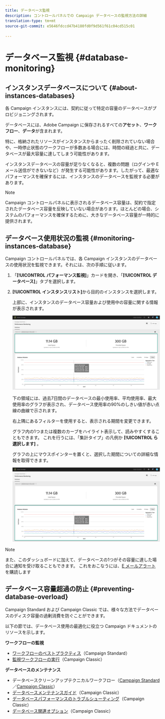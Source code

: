 ```yaml
---
title: データベース監視
description: コントロールパネルでの Campaign データベースの監視方法の詳細
translation-type: tm+mt
source-git-commit: e5646fdccd47b4180fd0f9d561f61c04cd515c01

---
```



# データベース監視 {#database-monitoring}


## インスタンスデータベースについて {#about-instances-databases}

各 Campaign インスタンスには、契約に従って特定の容量のデータベースがプロビジョニングされます。

データベースには、Adobe Campaign に保存されるすべての&#x200B;**アセット**、**ワークフロー**、**データ**&#x200B;が含まれます。

特に、格納されたリソースがインスタンスからまったく削除されていない場合や、一時停止状態のワークフローが多数ある場合には、時間の経過と共に、データベースが最大容量に達してしまう可能性があります。

インスタンスデータベースの容量が足りなくなると、複数の問題（ログインや E メール送信ができないなど）が発生する可能性があります。したがって、最適なパフォーマンスを確保するには、インスタンスのデータベースを監視する必要があります。

>[!NOTE]
>
>Campaign コントロールパネルに表示されるデータベース容量は、契約で指定されたデータベース容量を反映していない場合があります。ほとんどの場合、システムのパフォーマンスを確保するために、大きなデータベース容量が一時的に提供されます。

## データベース使用状況の監視 {#monitoring-instances-database}

Campaign コントロールパネルでは、各 Campaign インスタンスのデータベースの使用状況を監視できます。それには、次の手順に従います。

1. 「**[!UICONTROL パフォーマンス監視]**」カードを開き、「**[!UICONTROL データベース]**」タブを選択します。

1. **[!UICONTROL インスタンスリスト]**&#x200B;から目的のインスタンスを選択します。

   上部に、インスタンスのデータベース容量および使用中の容量に関する情報が表示されます。

   ![](assets/databases_dashboard.png)

   下の領域には、過去7日間のデータベースの最小使用率、平均使用率、最大使用率のグラフが表示され、データベース使用率の90%のしきい値が赤い点線の曲線で示されます。

   右上隅にあるフィルターを使用すると、表示される期間を変更できます。

   グラフ内の1つまたは複数のカーブをハイライト表示して、読みやすくすることもできます。 これを行うには、「集計タイプ」の凡例か **[!UICONTROL ら選択します]** 。

   グラフの上にマウスポインターを置くと、選択した期間についての詳細な情報を取得できます。

   ![](assets/databases_dashboard_detail.png)

>[!NOTE]
>
>また、このダッシュボードに加えて、データベースの1つがその容量に達した場合に通知を受け取ることもできます。 これをおこなうには、[E メールアラート](../../performance-monitoring/using/email-alerting.md)を購読します

## データベース容量超過の防止 {#preventing-database-overload}

Campaign Standard および Campaign Classic では、様々な方法でデータベースのディスク容量の過剰消費を防ぐことができます。

以下の節では、データベース使用の最適化に役立つ Campaign ドキュメントのリソースを示します。

**ワークフローの監視**

* [ワークフローのベストプラクティス](https://docs.adobe.com/content/help/ja-JP/campaign-standard/using/managing-processes-and-data/workflow-general-operation/best-practices-workflows.html)（Campaign Standard）
* [監視ワークフローの実行](https://docs.adobe.com/help/ja-JP/campaign-classic/using/automating-with-workflows/monitoring-workflows/monitoring-workflow-execution.html)（Campaign Classic）

**データベースのメンテナンス**

* データベースクリーンアップテクニカルワークフロー（[Campaign Standard](https://docs.adobe.com/help/ja-JP/campaign-standard/using/administrating/application-settings/technical-workflows.html#list-of-technical-workflows)／[Campaign Classic](https://docs.adobe.com/help/ja-JP/campaign-classic/using/monitoring-campaign-classic/data-processing/database-cleanup-workflow.html)）
* [データベースメンテナンスガイド](https://docs.adobe.com/content/help/ja-JP/campaign-classic/using/monitoring-campaign-classic/database-maintenance/recommendations.html)（Campaign Classic）
* [データベースパフォーマンスのトラブルシューティング](https://docs.adobe.com/content/help/ja-JP/campaign-classic/using/monitoring-campaign-classic/troubleshooting/database-performances.html)（Campaign Classic）
* [データベース関連オプション](https://docs.adobe.com/help/ja-JP/campaign-classic/using/installing-campaign-classic/appendices/configuring-campaign-options.html#database)（Campaign Classic）
